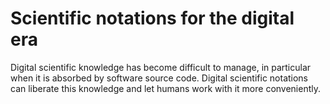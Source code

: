 # Scientific notations for the digital era

Digital scientific knowledge has become difficult to manage, in particular when it is absorbed by software source code. Digital scientific notations can liberate this knowledge and let humans work with it more conveniently.

